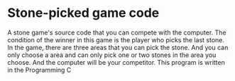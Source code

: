 # Stone-picked game code
A stone game's source code that you can compete with the computer.
The condition of the winner in this game is the player who picks the last stone.
In the game, there are three areas that you can pick the stone.
And you can only choose a area and can only pick one or two stones in the area you choose.
And the computer will be your competitor.
This program is written in the Programming C
